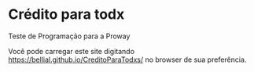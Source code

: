 # Crédito para todx
Teste de Programação para a Proway

Você pode carregar este site digitando https://bellial.github.io/CreditoParaTodxs/ no browser de sua preferência.
